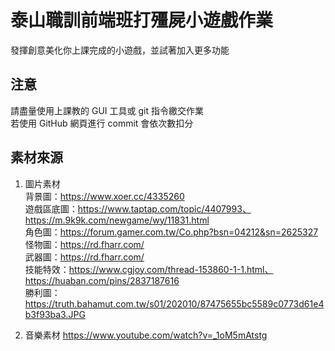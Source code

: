 # 泰山職訓前端班打殭屍小遊戲作業
發揮創意美化你上課完成的小遊戲，並試著加入更多功能  

## 注意
請盡量使用上課教的 GUI 工具或 git 指令繳交作業  
若使用 GitHub 網頁進行 commit 會依次數扣分

## 素材來源
1. 圖片素材<br>
  背景圖：https://www.xoer.cc/4335260<br>
  遊戲區底圖：https://www.taptap.com/topic/4407993、https://m.9k9k.com/newgame/wy/11831.html<br>
  角色圖：https://forum.gamer.com.tw/Co.php?bsn=04212&sn=2625327<br>
  怪物圖：https://rd.fharr.com/<br>
  武器圖：https://rd.fharr.com/<br>
  技能特效：https://www.cgjoy.com/thread-153860-1-1.html、https://huaban.com/pins/2837187616<br>
  勝利圖：https://truth.bahamut.com.tw/s01/202010/87475655bc5589c0773d61e4b3f93ba3.JPG<br>

2. 音樂素材
  https://www.youtube.com/watch?v=_1oM5mAtstg
